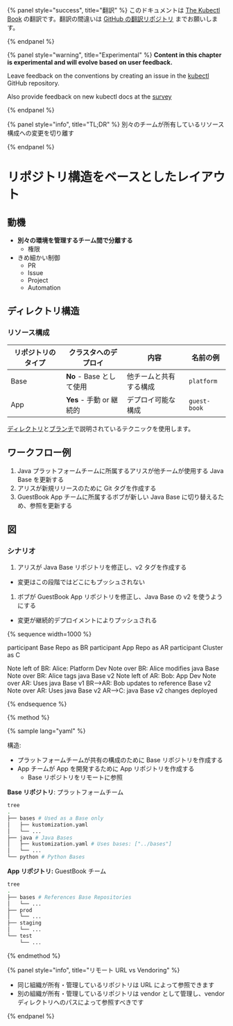 {% panel style="success", title="翻訳" %}
このドキュメントは [The Kubectl Book](https://kubectl.docs.kubernetes.io/) の翻訳です。翻訳の間違いは [GitHub の翻訳リポジトリ](https://github.com/FujiHaruka/kubectl-book-ja/issues) までお願いします。

{% endpanel %}

{% panel style="warning", title="Experimental" %}
**Content in this chapter is experimental and will evolve based on user feedback.**

Leave feedback on the conventions by creating an issue in the [kubectl](https://github.com/kubernetes/kubectl/issues)
GitHub repository.

Also provide feedback on new kubectl docs at the [survey](https://www.surveymonkey.com/r/JH35X82)

{% endpanel %}

{% panel style="info", title="TL;DR" %}
別々のチームが所有しているリソース構成への変更を切り離す

{% endpanel %}

# リポジトリ構造をベースとしたレイアウト

## 動機

- **別々の環境を管理するチーム間で分離する**
  - 権限
- きめ細かい制御
  - PR
  - Issue
  - Project
  - Automation

## ディレクトリ構造

### リソース構成

| リポジトリのタイプ | クラスタへのデプロイ          | 内容          | 名前の例         |
| --------- | ------------------- | ----------- | ------------ |
| Base      | **No** - Base として使用 | 他チームと共有する構成 | `platform`   |
| App       | **Yes** - 手動 or 継続的 | デプロイ可能な構成   | `guest-book` |

[ディレクトリ](structure_directories.md)と[ブランチ](structure_branches.md)で説明されているテクニックを使用します。

## ワークフロー例

1. Java プラットフォームチームに所属するアリスが他チームが使用する Java Base を更新する
2. アリスが新規リリースのために Git タグを作成する
3. GuestBook App チームに所属するボブが新しい Java Base に切り替えるため、参照を更新する

## 図

### シナリオ

1. アリスが Java Base リポジトリを修正し、v2 タグを作成する

- 変更はこの段階ではどこにもプッシュされない

1. ボブが GuestBook App リポジトリを修正し、Java Base の v2 を使うようにする

- 変更が継続的デプロイメントによりプッシュされる

{% sequence width=1000 %}

participant Base Repo as BR
participant App Repo as AR
participant Cluster as C

Note left of BR: Alice: Platform Dev
Note over BR: Alice modifies java Base
Note over BR: Alice tags java Base v2
Note left of AR: Bob: App Dev
Note over AR: Uses java Base v1
BR-->AR: Bob updates to reference Base v2
Note over AR: Uses java Base v2
AR-->C: java Base v2 changes deployed

{% endsequence %}

{% method %}

{% sample lang="yaml" %}

構造:

- プラットフォームチームが共有の構成のために Base リポジトリを作成する
- App チームが App を開発するために App リポジトリを作成する
  - Base リポジトリをリモートに参照

**Base リポジトリ**: プラットフォームチーム

```bash
tree
.
├── bases # Used as a Base only
│   ├── kustomization.yaml
│   └── ...
├── java # Java Bases
│   ├── kustomization.yaml # Uses bases: ["../bases"]
│   └── ...
└── python # Python Bases
```

**App リポジトリ:** GuestBook チーム

```bash
tree
.
├── bases # References Base Repositories
│   └── ...
├── prod
│   └── ...
├── staging
│   └── ...
└── test
    └── ...
```

{% endmethod %}

{% panel style="info", title="リモート URL vs Vendoring" %}

- 同じ組織が所有・管理しているリポジトリは URL によって参照できます
- 別の組織が所有・管理しているリポジトリは vendor として管理し、vendor ディレクトリへのパスによって参照すべきです

{% endpanel %}
